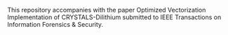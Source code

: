This repository accompanies with the paper Optimized Vectorization Implementation of CRYSTALS-Dilithium submitted to IEEE Transactions on Information Forensics & Security.
